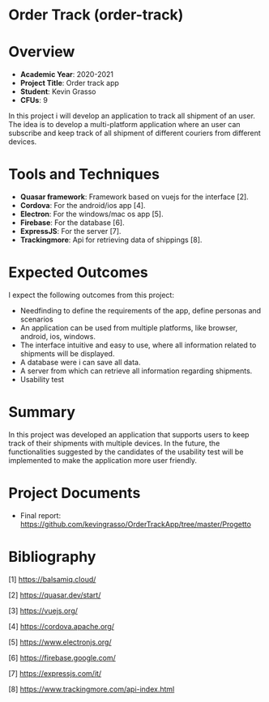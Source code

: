 # Order Track (order-track)

# Overview

- **Academic Year**: 2020-2021
- **Project Title**: Order track app
- **Student**: Kevin Grasso
- **CFUs**: 9

In this project i will develop an application to track all shipment of an user. The idea is to develop a multi-platform application where an user can subscribe and keep track of all shipment of different couriers from different devices.

# Tools and Techniques

- **Quasar framework**: Framework based on vuejs for the interface \[2\].
- **Cordova**: For the android/ios app \[4\].
- **Electron**: For the windows/mac os app  \[5\].
- **Firebase**: For the database \[6\].
- **ExpressJS**: For the server \[7\].
- **Trackingmore**: Api for retrieving data of shippings  \[8\].


# Expected Outcomes

I expect the following outcomes from this project:
- Needfinding to define the requirements of the app, define personas and scenarios
- An application can be used from multiple platforms, like browser, android, ios, windows.
- The interface intuitive and easy to use, where all information related to shipments will be displayed.
- A database were i can save all data.
- A server from which can retrieve all information regarding shipments.
- Usability test

# Summary

In this project was developed an application that supports users to keep track of their shipments with multiple devices. In the future, the functionalities suggested by the candidates of the usability test will be implemented to make the application more user friendly.


# Project Documents
- Final report: https://github.com/kevingrasso/OrderTrackApp/tree/master/Progetto

# Bibliography

\[1\] https://balsamiq.cloud/

\[2\] https://quasar.dev/start/

\[3\] https://vuejs.org/

\[4\] https://cordova.apache.org/

\[5\] https://www.electronjs.org/

\[6\] https://firebase.google.com/

\[7\] https://expressjs.com/it/

\[8\] https://www.trackingmore.com/api-index.html
